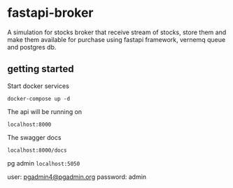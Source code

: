 # fastapi-broker

A simulation for stocks broker that receive stream of stocks, store them and make them available for purchase using fastapi framework, vernemq queue and postgres db. 

## getting started

Start docker services

`docker-compose up -d`

The api will be running on

`localhost:8000`

The swagger docs

`localhost:8000/docs`

pg admin
`localhost:5050`

user: pgadmin4@pgadmin.org
password: admin
